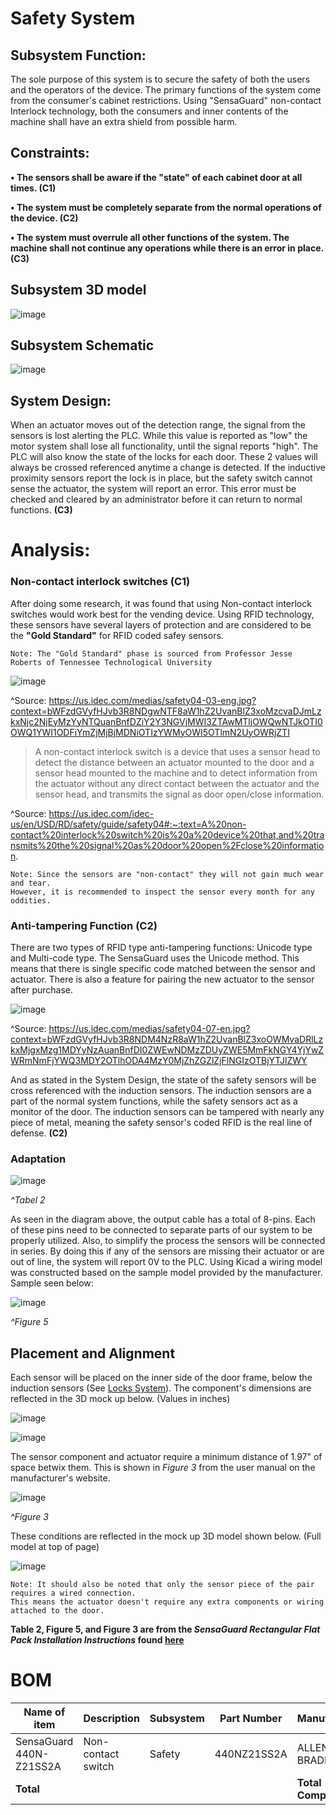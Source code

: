 # Safety System

## Subsystem Function:
The sole purpose of this system is to secure the safety of both the users and the operators of the device. The primary functions of the system come from the consumer's cabinet restrictions. Using "SensaGuard" non-contact Interlock technology, both the consumers and inner contents of the machine shall have an extra shield from possible harm.


## Constraints:

**• The sensors shall be aware if the "state" of each cabinet door at all times. (C1)**

**• The system must be completely separate from the normal operations of the device. (C2)**

**• The system must overrule all other functions of the system. The machine shall not continue any operations while there is an error in place. (C3)**


## Subsystem 3D model

![image](https://user-images.githubusercontent.com/100805322/219275238-a8289762-a105-446a-8a5a-54a5abeedcbe.png)

## Subsystem Schematic

![image](https://user-images.githubusercontent.com/100805322/219275364-542d2202-e404-418b-a029-dc6810c77acd.png)


## System Design:


  When an actuator moves out of the detection range, the signal from the sensors is lost alerting the PLC. While this value is reported as "low" the motor system shall lose all functionality, until the signal reports "high". The PLC will also know the state of the locks for each door. These 2 values will always be crossed referenced anytime a change is detected. If the inductive proximity sensors report the lock is in place, but the safety switch cannot sense the actuator, the system will report an error. This error must be checked and cleared by an administrator before it can return to normal functions. **(C3)**

# Analysis:

### Non-contact interlock switches (C1)

After doing some research, it was found that using Non-contact interlock switches would work best for the vending device. Using RFID technology, these sensors have several layers of protection and are considered to be the **"Gold Standard"** for RFID coded safey sensors.

    Note: The "Gold Standard" phase is sourced from Professor Jesse Roberts of Tennessee Technological University

![image](https://user-images.githubusercontent.com/100805322/219275585-d74a4bd6-3dd5-4356-bd81-1d1f2cc7a86b.png)

^Source: https://us.idec.com/medias/safety04-03-eng.jpg?context=bWFzdGVyfHJvb3R8NDgwNTF8aW1hZ2UvanBlZ3xoMzcvaDJmLzkxNjc2NjEyMzYyNTQuanBnfDZiY2Y3NGVjMWI3ZTAwMTljOWQwNTJkOTI0OWQ1YWI1ODFiYmZjMjBjMDNiOTIzYWMyOWI5OTlmN2UyOWRjZTI


> A non-contact interlock switch is a device that uses a sensor head to detect the distance between an actuator mounted to the door and a sensor head mounted to the machine and to detect information from the actuator without any direct contact between the actuator and the sensor head, and transmits the signal as door open/close information.

^Source: https://us.idec.com/idec-us/en/USD/RD/safety/guide/safety04#:~:text=A%20non-contact%20interlock%20switch%20is%20a%20device%20that,and%20transmits%20the%20signal%20as%20door%20open%2Fclose%20information.


    Note: Since the sensors are "non-contact" they will not gain much wear and tear. 
    However, it is recommended to inspect the sensor every month for any oddities. 

### Anti-tampering Function (C2)

There are two types of RFID type anti-tampering functions: Unicode type and Multi-code type. The SensaGuard uses the Unicode method. This means that there is single specific code matched between the sensor and actuator. There is also a feature for pairing the new actuator to the sensor after purchase.

![image](https://user-images.githubusercontent.com/100805322/219281038-b7c2bbf9-96e0-44d7-8086-9a81abfa7b8b.png)

^Source: https://us.idec.com/medias/safety04-07-en.jpg?context=bWFzdGVyfHJvb3R8NDM4NzR8aW1hZ2UvanBlZ3xoOWMvaDRlLzkxMjgxMzg1MDYyNzAuanBnfDI0ZWEwNDMzZDUyZWE5MmFkNGY4YjYwZWRmNmFjYWQ3MDY2OTlhODA4MzY0MjZhZGZlZjFlNGIzOTBjYTJlZWY

And as stated in the System Design, the state of the safety sensors will be cross referenced with the induction sensors. The induction sensors are a part of the normal system functions, while the safety sensors act as a monitor of the door. The induction sensors can be tampered with nearly any piece of metal, meaning the safety sensor's coded RFID is the real line of defense. **(C2)**

### Adaptation

![image](https://user-images.githubusercontent.com/100805322/219279087-0f7633c4-b6c9-44d6-9171-55ad80ad1205.png)

*^Tabel 2*

As seen in the diagram above, the output cable has a total of 8-pins. Each of these pins need to be connected to separate parts of our system to be properly utilized. Also, to simplify the process the sensors will be connected in series. By doing this if any of the sensors are missing their actuator or are out of line, the system will report 0V to the PLC. Using Kicad a wiring model was constructed based on the sample model provided by the manufacturer. Sample seen below:

![image](https://user-images.githubusercontent.com/100805322/219280921-13addd1a-f63f-4eae-a950-8e0f9d8fa89e.png)

*^Figure 5*

## Placement and Alignment 

Each sensor will be placed on the inner side of the door frame, below the induction sensors (See [Locks System](https://github.com/DillonSW/Capstone_Team_5/blob/main/Documentation/Signoffs/Security_Locks.md)). The component's dimensions are reflected in the 3D mock up below. (Values in inches)

![image](https://user-images.githubusercontent.com/100805322/219282123-7ae174f9-8a01-4e61-8e12-526d95e35f2f.png)

![image](https://user-images.githubusercontent.com/100805322/219282149-cdba0efb-5ba5-4401-8828-22926a7aeb31.png)


The sensor component and actuator require a minimum distance of 1.97" of space betwix them. This is shown in *Figure 3* from the user manual on the manufacturer's website.

![image](https://user-images.githubusercontent.com/100805322/219317607-ba010073-7c85-412f-9d6a-a4de02f399b3.png)

*^Figure 3*

These conditions are reflected in the mock up 3D model shown below. (Full model at top of page)

![image](https://user-images.githubusercontent.com/100805322/219282538-918d2b68-e11e-44e6-b848-c553e211fd4e.png)

    Note: It should also be noted that only the sensor piece of the pair requires a wired connection. 
    This means the actuator doesn't require any extra components or wiring attached to the door.
**Table 2, Figure 5, and Figure 3 are from the *SensaGuard Rectangular Flat Pack Installation Instructions* found [here](https://www.rockwellautomation.com/en-us/products/hardware/allen-bradley/safety-products/safety-sensors/safety-interlock-switches/non-contact-interlock-switches/440n-sensaguard.html)**

# BOM
| Name of item | Description | Subsystem | Part Number | Manufacturer | Quantity | Price | Total |
|--------------|-------------|-----------|-------------|--------------|----------|-------|-------|
|SensaGuard 440N-Z21SS2A|Non-contact switch| Safety | 440NZ21SS2A | ALLEN-BRADLEY | 3 | $155.01 | $465.03|
| **Total** |  |  |  | **Total Components** | 3 | **Total Cost** | $465.03 |
